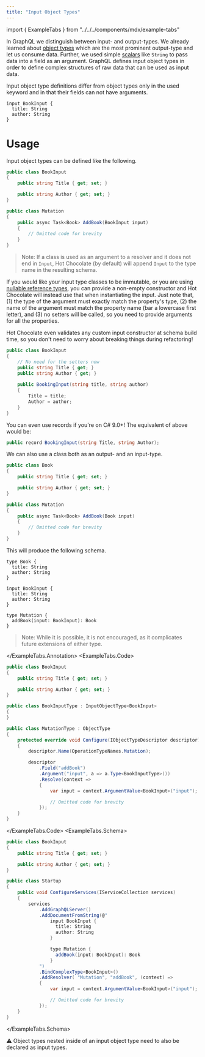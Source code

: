 ```yaml
---
title: "Input Object Types"
---
```


import { ExampleTabs } from "../../../components/mdx/example-tabs"

In GraphQL we distinguish between input- and output-types. We already learned about [object types](/docs/hotchocolate/defining-a-schema/object-types) which are the most prominent output-type and let us consume data. Further, we used simple [scalars](/docs/hotchocolate/defining-a-schema/scalars) like `String` to pass data into a field as an argument. GraphQL defines input object types in order to define complex structures of raw data that can be used as input data.

Input object type definitions differ from object types only in the used keyword and in that their fields can not have arguments.

```sdl
input BookInput {
  title: String
  author: String
}
```

# Usage

Input object types can be defined like the following.

<ExampleTabs>
<ExampleTabs.Annotation>

```csharp
public class BookInput
{
    public string Title { get; set; }

    public string Author { get; set; }
}

public class Mutation
{
    public async Task<Book> AddBook(BookInput input)
    {
        // Omitted code for brevity
    }
}
```

> Note: If a class is used as an argument to a resolver and it does not end in `Input`, Hot Chocolate (by default) will append `Input` to the type name in the resulting schema.

If you would like your input type classes to be immutable, or you are using [nullable reference types](https://docs.microsoft.com/en-us/dotnet/csharp/nullable-references), you can provide a non-empty constructor and Hot Chocolate will instead use that when instantiating the input. Just note that, (1) the type of the argument must exactly match the property's type, (2) the name of the argument must match the property name (bar a lowercase first letter), and (3) no setters will be called, so you need to provide arguments for all the properties. 

Hot Chocolate even validates any custom input constructor at schema build time, so you don't need to worry about breaking things during refactoring!

```csharp
public class BookInput
{
    // No need for the setters now
    public string Title { get; }
    public string Author { get; }
  
    public BookingInput(string title, string author)
    {
        Title = title;
        Author = author;
    }
}
```

You can even use records if you're on C# 9.0+! The equivalent of above would be:

```csharp
public record BookingInput(string Title, string Author);
```
  
We can also use a class both as an output- and an input-type.

```csharp
public class Book
{
    public string Title { get; set; }

    public string Author { get; set; }
}

public class Mutation
{
    public async Task<Book> AddBook(Book input)
    {
        // Omitted code for brevity
    }
}
```

This will produce the following schema.

```sdl
type Book {
  title: String
  author: String
}

input BookInput {
  title: String
  author: String
}

type Mutation {
  addBook(input: BookInput): Book
}
```

> Note: While it is possible, it is not encouraged, as it complicates future extensions of either type.

</ExampleTabs.Annotation>
<ExampleTabs.Code>

```csharp
public class BookInput
{
    public string Title { get; set; }

    public string Author { get; set; }
}

public class BookInputType : InputObjectType<BookInput>
{
}

public class MutationType : ObjectType
{
    protected override void Configure(IObjectTypeDescriptor descriptor)
    {
        descriptor.Name(OperationTypeNames.Mutation);

        descriptor
            .Field("addBook")
            .Argument("input", a => a.Type<BookInputType>())
            .Resolve(context =>
            {
                var input = context.ArgumentValue<BookInput>("input");

                // Omitted code for brevity
            });
    }
}
```

</ExampleTabs.Code>
<ExampleTabs.Schema>

```csharp
public class BookInput
{
    public string Title { get; set; }

    public string Author { get; set; }
}

public class Startup
{
    public void ConfigureServices(IServiceCollection services)
    {
        services
            .AddGraphQLServer()
            .AddDocumentFromString(@"
                input BookInput {
                  title: String
                  author: String
                }

                type Mutation {
                  addBook(input: BookInput): Book
                }
            ")
            .BindComplexType<BookInput>()
            .AddResolver( "Mutation", "addBook", (context) =>
            {
                var input = context.ArgumentValue<BookInput>("input");

                // Omitted code for brevity
            });
    }
}
```

</ExampleTabs.Schema>
</ExampleTabs>

⚠ Object types nested inside of an input object type need to also be declared as input types.
